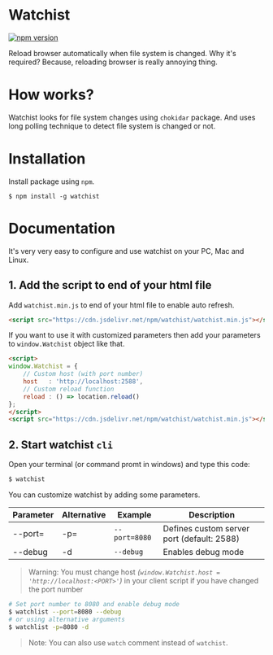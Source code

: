 # Watchist
[![npm version](https://badge.fury.io/js/watchist.svg)](https://www.npmjs.com/package/watchist)

Reload browser automatically when file system is changed. Why it's required? Because, reloading browser is really annoying thing.

# How works?
Watchist looks for file system changes using `chokidar` package. And uses long polling technique to detect file system is changed or not.

# Installation
Install package using `npm`.
```batch
$ npm install -g watchist
```

# Documentation
It's very very easy to configure and use watchist on your PC, Mac and Linux.

## 1. Add the script to end of your html file
Add `watchist.min.js` to end of your html file to enable auto refresh.
```html
<script src="https://cdn.jsdelivr.net/npm/watchist/watchist.min.js"></script>
```
If you want to use it with customized parameters then add your parameters to `window.Watchist` object like that.
```html
<script>
window.Watchist = {
    // Custom host (with port number)
    host   : 'http://localhost:2588',
    // Custom reload function
    reload : () => location.reload()
};
</script>
<script src="https://cdn.jsdelivr.net/npm/watchist/watchist.min.js"></script>
```

## 2. Start watchist `cli`
Open your terminal (or command promt in windows) and type this code:
```bash
$ watchist
```
You can customize watchist by adding some parameters.

| **Parameter** | **Alternative** | **Example**   | **Description**                            |
|---------------|-----------------|---------------|--------------------------------------------|
| --port=<PORT> | -p=<PORT>       | `--port=8080` | Defines custom server port (default: 2588) |
| --debug       | -d              | `--debug`     | Enables debug mode                         |
> Warning: You must change host *(`window.Watchist.host = 'http://localhost:<PORT>'`)* in your client script if you have changed the port number

```bash
# Set port number to 8080 and enable debug mode
$ watchlist --port=8080 --debug
# or using alternative arguments
$ watchlist -p=8080 -d
```

> Note: You can also use `watch` comment instead of `watchist`.
